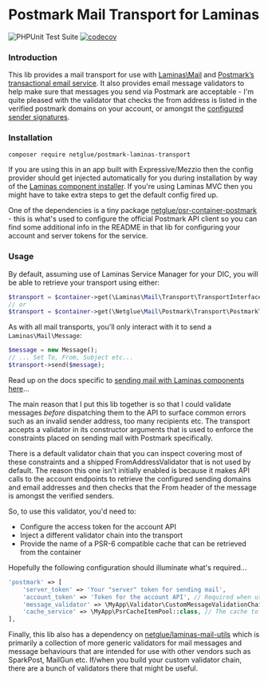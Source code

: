 # Postmark Mail Transport for Laminas

![PHPUnit Test Suite](https://github.com/netglue/laminas-postmark-transport/workflows/PHPUnit%20Test%20Suite/badge.svg)
[![codecov](https://codecov.io/gh/netglue/laminas-postmark-transport/branch/master/graph/badge.svg)](https://codecov.io/gh/netglue/laminas-postmark-transport)

### Introduction

This lib provides a mail transport for use with [Laminas\Mail](https://github.com/laminas/laminas-mail) and [Postmark’s transactional email service](https://postmarkapp.com). It also provides email message validators to help make sure that messages you send via Postmark are acceptable - I'm quite pleased with the validator that checks the from address is listed in the verified postmark domains on your account, or amongst the [configured sender signatures](https://postmarkapp.com/manual#step-2-set-up-the-address-you-plan-to-send-from).

### Installation

```bash
composer require netglue/postmark-laminas-transport
```

If you are using this in an app built with Expressive/Mezzio then the config provider should get injected automatically for you during installation by way of the [Laminas component installer](https://docs.laminas.dev/laminas-component-installer/). If you're using Laminas MVC then you might have to take extra steps to get the default config fired up.

One of the dependencies is a tiny package [netglue/psr-container-postmark](https://github.com/netglue/psr-container-postmark) - this is what's used to configure the official Postmark API client so you can find some additional info in the README in that lib for configuring your account and server tokens for the service.

### Usage

By default, assuming use of Laminas Service Manager for your DIC, you will be able to retrieve your transport using either:
```php
$transport = $container->get(\Laminas\Mail\Transport\TransportInterface::class);
// or
$transport = $container->get(\Netglue\Mail\Postmark\Transport\PostmarkTransport::class);
```

As with all mail transports, you'll only interact with it to send a `Laminas\Mail\Message`:

```php
$message = new Message();
// ... Set To, From, Subject etc...
$transport->send($message);
```

Read up on the docs specific to [sending mail with Laminas components here](https://docs.laminas.dev/laminas-mail/)...

The main reason that I put this lib together is so that I could validate messages _before_ dispatching them to the API to surface common errors such as an invalid sender address, too many recipients etc. The transport accepts a validator in its constructor arguments that is used to enforce the constraints placed on sending mail with Postmark specifically.

There is a default validator chain that you can inspect covering most of these constraints and a shipped FromAddressValidator that is not used by default. The reason this one isn't initially enabled is because it makes API calls to the account endpoints to retrieve the configured sending domains and email addresses and then checks that the From header of the message is amongst the verified senders.

So, to use this validator, you'd need to:

 - Configure the access token for the account API
 - Inject a different validator chain into the transport
 - Provide the name of a PSR-6 compatible cache that can be retrieved from the container

Hopefully the following configuration should illuminate what's required...

```php
'postmark' => [
    'server_token' => 'Your "server" token for sending mail',
    'account_token' => 'Token for the account API', // Required when using the sender validator
    'message_validator' => \MyApp\Validator\CustomMessageValidationChain::class,
    'cache_service' => \MyApp\PsrCacheItemPool::class, // The cache to use for the domain and sender signatures list.
],
```

Finally, this lib also has a dependency on [netglue/laminas-mail-utils](https://github.com/netglue/laminas-mail-utils) which is primarily a collection of more generic validators for mail messages and message behaviours that are intended for use with other vendors such as SparkPost, MailGun etc. If/when you build your custom validator chain, there are a bunch of validators there that might be useful.

